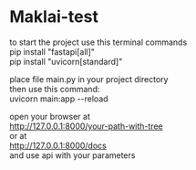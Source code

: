 # Maklai-test  

to start the project use this terminal commands   
pip install "fastapi[all]"  
pip install "uvicorn[standard]"  

place file main.py in your project directory  
then use this command:  
uvicorn main:app --reload  

open your browser at   
http://127.0.0.1:8000/your-path-with-tree  
or at   
http://127.0.0.1:8000/docs  
and use api with your parameters  

